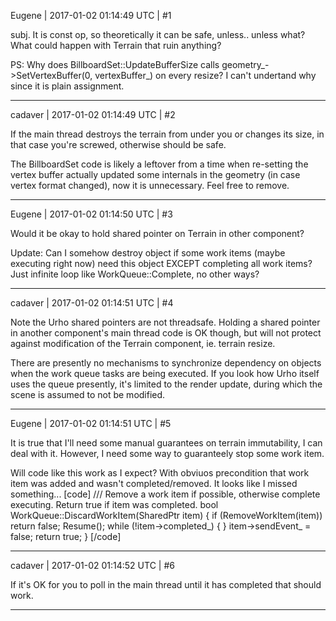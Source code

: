 Eugene | 2017-01-02 01:14:49 UTC | #1

subj.
It is const op, so theoretically it can be safe, unless.. unless what? What could happen with Terrain that ruin anything?

PS: Why does BillboardSet::UpdateBufferSize calls geometry_->SetVertexBuffer(0, vertexBuffer_) on every resize?
I can't undertand why since it is plain assignment.

-------------------------

cadaver | 2017-01-02 01:14:49 UTC | #2

If the main thread destroys the terrain from under you or changes its size, in that case you're screwed, otherwise should be safe.

The BillboardSet code is likely a leftover from a time when re-setting the vertex buffer actually updated some internals in the geometry (in case vertex format changed), now it is unnecessary. Feel free to remove.

-------------------------

Eugene | 2017-01-02 01:14:50 UTC | #3

Would it be okay to hold shared pointer on Terrain in other component?

Update:
Can I somehow destroy object if some work items (maybe executing right now) need this object EXCEPT completing all work items?
Just infinite loop like WorkQueue::Complete, no other ways?

-------------------------

cadaver | 2017-01-02 01:14:51 UTC | #4

Note the Urho shared pointers are not threadsafe. Holding a shared pointer in another component's main thread code is OK though, but will not protect against modification of the Terrain component, ie. terrain resize.

There are presently no mechanisms to synchronize dependency on objects when the work queue tasks are being executed. If you look how Urho itself uses the queue presently, it's limited to the render update, during which the scene is assumed to not be modified.

-------------------------

Eugene | 2017-01-02 01:14:51 UTC | #5

It is true that I'll need some manual guarantees on terrain immutability, I can deal with it.
However, I need some way to guaranteely stop some work item.

Will code like this work as I expect?
With obviuos precondition that work item was added and wasn't completed/removed.
It looks like I missed something...
[code]
/// Remove a work item if possible, otherwise complete executing. Return true if item was completed.
bool WorkQueue::DiscardWorkItem(SharedPtr<WorkItem> item)
{
    if (RemoveWorkItem(item))
        return false;
    Resume();
    while (!item->completed_)
    {
    }
    item->sendEvent_ = false;
    return true;
}
[/code]

-------------------------

cadaver | 2017-01-02 01:14:52 UTC | #6

If it's OK for you to poll in the main thread until it has completed that should work.

-------------------------

